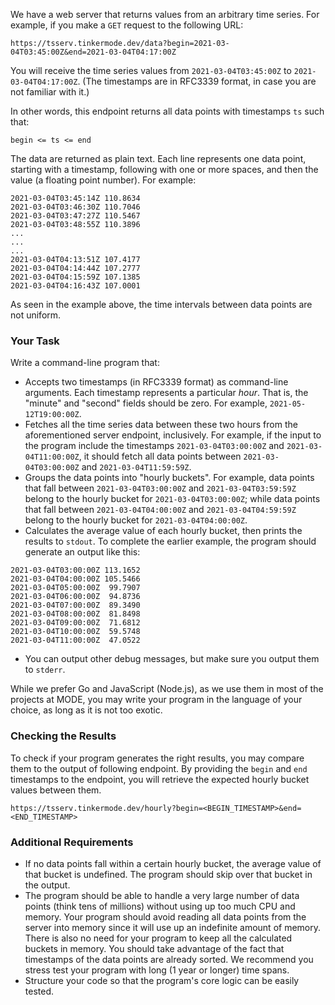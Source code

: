 We have a web server that returns values from an arbitrary time series. For example, if you make a `GET` request to the
following URL:

```
https://tsserv.tinkermode.dev/data?begin=2021-03-04T03:45:00Z&end=2021-03-04T04:17:00Z
```

You will receive the time series values from `2021-03-04T03:45:00Z` to `2021-03-04T04:17:00Z`.
(The timestamps are in RFC3339 format, in case you are not familiar with it.)

In other words, this endpoint returns all data points with timestamps `ts` such that:

```
begin <= ts <= end
```

The data are returned as plain text. Each line represents one data point, starting with a timestamp, following with one
or more spaces, and then the value (a floating point number). For example:

```
2021-03-04T03:45:14Z 110.8634
2021-03-04T03:46:30Z 110.7046
2021-03-04T03:47:27Z 110.5467
2021-03-04T03:48:55Z 110.3896
...
...
...
2021-03-04T04:13:51Z 107.4177
2021-03-04T04:14:44Z 107.2777
2021-03-04T04:15:59Z 107.1385
2021-03-04T04:16:43Z 107.0001
```

As seen in the example above, the time intervals between data points are not uniform.

### Your Task

Write a command-line program that:

- Accepts two timestamps (in RFC3339 format) as command-line arguments. Each timestamp represents a particular *hour*.
  That is, the "minute" and "second" fields should be zero. For example, `2021-05-12T19:00:00Z`.
- Fetches all the time series data between these two hours from the aforementioned server endpoint, inclusively. For
  example, if the input to the program include the timestamps `2021-03-04T03:00:00Z` and `2021-03-04T11:00:00Z`, it
  should fetch all data points between `2021-03-04T03:00:00Z` and `2021-03-04T11:59:59Z`.
- Groups the data points into "hourly buckets". For example, data points that fall between `2021-03-04T03:00:00Z` and
  `2021-03-04T03:59:59Z` belong to the hourly bucket for `2021-03-04T03:00:00Z`; while data points that fall between
  `2021-03-04T04:00:00Z` and `2021-03-04T04:59:59Z` belong to the hourly bucket for `2021-03-04T04:00:00Z`.
- Calculates the average value of each hourly bucket, then prints the results to `stdout`. To complete the earlier
  example, the program should generate an output like this:

```
2021-03-04T03:00:00Z 113.1652
2021-03-04T04:00:00Z 105.5466
2021-03-04T05:00:00Z  99.7907
2021-03-04T06:00:00Z  94.8736
2021-03-04T07:00:00Z  89.3490
2021-03-04T08:00:00Z  81.8498
2021-03-04T09:00:00Z  71.6812
2021-03-04T10:00:00Z  59.5748
2021-03-04T11:00:00Z  47.0522
```

- You can output other debug messages, but make sure you output them to `stderr`.

While we prefer Go and JavaScript (Node.js), as we use them in most of the projects at MODE, you may write your program
in the language of your choice, as long as it is not too exotic.

### Checking the Results

To check if your program generates the right results, you may compare them to the output of following endpoint. By
providing the `begin` and `end` timestamps to the endpoint, you will retrieve the expected hourly bucket values between
them.

```
https://tsserv.tinkermode.dev/hourly?begin=<BEGIN_TIMESTAMP>&end=<END_TIMESTAMP>
```

### Additional Requirements

- If no data points fall within a certain hourly bucket, the average value of that bucket is undefined. The program
  should skip over that bucket in the output.
- The program should be able to handle a very large number of data points (think tens of millions) without using up too
  much CPU and memory. Your program should avoid reading all data points from the server into memory since it will use
  up an indefinite amount of memory. There is also no need for your program to keep all the calculated buckets in
  memory. You should take advantage of the fact that timestamps of the data points are already sorted. We recommend
  you stress test your program with long (1 year or longer) time spans.
- Structure your code so that the program's core logic can be easily tested.
